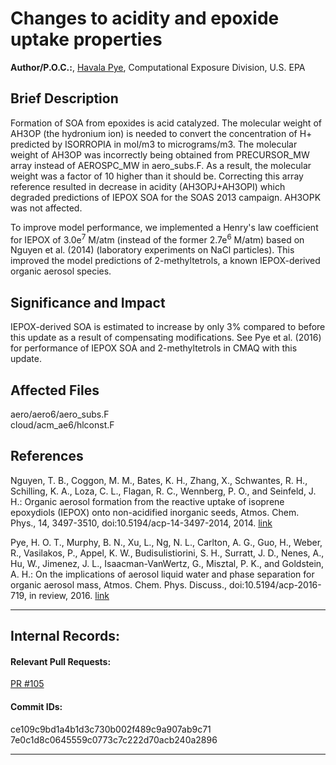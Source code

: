 # Changes to acidity and epoxide uptake properties

**Author/P.O.C.:**, [Havala Pye](mailto:pye.havala@epa.gov), Computational Exposure Division, U.S. EPA

## Brief Description

Formation of SOA from epoxides is acid catalyzed. The molecular weight of AH3OP (the hydronium ion) is needed to convert the concentration of H+ predicted by ISORROPIA in mol/m3 to micrograms/m3. The molecular weight of AH3OP was incorrectly being obtained from PRECURSOR_MW array instead of AEROSPC_MW in aero_subs.F.
As a result, the molecular weight was a factor of 10 higher than it should be. Correcting this array reference resulted in decrease in acidity (AH3OPJ+AH3OPI) which degraded predictions of IEPOX SOA for the SOAS 2013 campaign. AH3OPK was not affected.

To improve model performance, we implemented a Henry's law coefficient for IEPOX of 3.0e<sup>7</sup> M/atm (instead of the former 2.7e<sup>6</sup> M/atm) based on Nguyen et al. (2014) (laboratory experiments on NaCl particles). This improved the model predictions of 2-methyltetrols, a known IEPOX-derived organic aerosol species.


## Significance and Impact

IEPOX-derived SOA is estimated to increase by only 3% compared to before this update as a result of compensating modifications. See Pye et al. (2016) for performance of IEPOX SOA and 2-methyltetrols in CMAQ with this update.

## Affected Files

aero/aero6/aero_subs.F  
cloud/acm_ae6/hlconst.F  

## References

Nguyen, T. B., Coggon, M. M., Bates, K. H., Zhang, X., Schwantes, R. H., Schilling, K. A., Loza, C. L., Flagan, R. C., Wennberg, P. O., and Seinfeld, J. H.: Organic aerosol formation from the reactive uptake of isoprene epoxydiols (IEPOX) onto non-acidified inorganic seeds, Atmos. Chem. Phys., 14, 3497-3510, doi:10.5194/acp-14-3497-2014, 2014. [link](http://www.atmos-chem-phys.net/14/3497/2014/)

Pye, H. O. T., Murphy, B. N., Xu, L., Ng, N. L., Carlton, A. G., Guo, H., Weber, R., Vasilakos, P., Appel, K. W., Budisulistiorini, S. H., Surratt, J. D., Nenes, A., Hu, W., Jimenez, J. L., Isaacman-VanWertz, G., Misztal, P. K., and Goldstein, A. H.: On the implications of aerosol liquid water and phase separation for organic aerosol mass, Atmos. Chem. Phys. Discuss., doi:10.5194/acp-2016-719, in review, 2016. [link](http://www.atmos-chem-phys-discuss.net/acp-2016-719/)

-----
## Internal Records:
#### Relevant Pull Requests:
[PR #105](https://github.com/usepa/cmaq_dev/pull/105)


#### Commit IDs:
ce109c9bd1a4b1d3c730b002f489c9a907ab9c71  
7e0c1d8c0645559c0773c7c222d70acb240a2896  


-----
